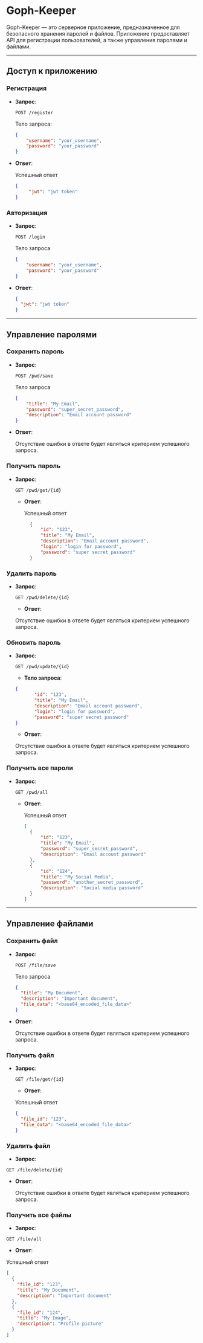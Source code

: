 # Goph-Keeper

Goph-Keeper — это серверное приложение, предназначенное для безопасного хранения паролей и файлов.
Приложение предоставляет API для регистрации пользователей, а также управления паролями и файлами.

---
## Доступ к приложению

### Регистрация

- **Запрос**:  
  
    `POST /register`  
  
    Тело запроса:
    ```json
    {
        "username": "your_username",
        "password": "your_password" 
    }
    ```

-  **Ответ**:

    Успешный ответ
    ```json
    {
         "jwt": "jwt token"
    }
     ```
  
### Авторизация

- **Запрос**:

    `POST /login`

    Тело запроса
    ```json
    {
        "username": "your_username",
        "password": "your_password" 
    }
    ```

- **Ответ**:

  ```json
  {
    "jwt": "jwt token"
  }
  ```
  
---

## Управление паролями

### Сохранить пароль
- **Запрос**:

  `POST /pwd/save` 

  Тело запроса
    ```json
    {
        "title": "My Email",
        "password": "super_secret_password",
        "description": "Email account password"
    }
    ```

- **Ответ**:
    
    Отсутствие ошибки в ответе будет являться критерием успешного запроса.
  
### Получить пароль
- **Запрос**:

  `GET /pwd/get/{id}`

  - **Ответ**:

    Успешный ответ
    ```json
      {
          "id": "123",
          "title": "My Email",
          "description": "Email account password",
          "login": "login for password",
          "password": "super secret password"
      }
    ```

###  Удалить пароль
- **Запрос**:

  `GET /pwd/delete/{id}`

  - **Ответ**:
  
  Отсутствие ошибки в ответе будет являться критерием успешного запроса.
  

###  Обновить пароль
- **Запрос**:

  `GET /pwd/update/{id}`

  - **Тело запроса**:
   ```json
  {
          "id": "123",
          "title": "My Email",
          "description": "Email account password",
          "login": "login for password",
          "password": "super secret password"
  }
  ```
  - **Ответ**:

  Отсутствие ошибки в ответе будет являться критерием успешного запроса.
    
    
###  Получить все пароли
- **Запрос**:

  `GET /pwd/all`

  - **Ответ**:

    Успешный ответ
    ```json
    [
      {
          "id": "123",
          "title": "My Email",
          "password": "super_secret_password",
          "description": "Email account password"
      },
      {
          "id": "124",
          "title": "My Social Media",
          "password": "another_secret_password",
          "description": "Social media password"
      }
    ]
    ```
    
---

## Управление файлами

### Сохранить файл
- **Запрос**:

  `POST /file/save`

  Тело запроса
    ```json
    {
      "title": "My Document",
      "description": "Important document",
      "file_data": "<base64_encoded_file_data>"
    }
    ```

- **Ответ**:

  Отсутствие ошибки в ответе будет являться критерием успешного запроса.

 
### Получить файл
  - **Запрос**:

    `GET /file/get/{id}`

    - **Ответ**:

    Успешный ответ
    ```json
    {
      "file_id": "123",
      "file_data": "<base64_encoded_file_data>"
    }
    ```
### Удалить файл
  - **Запрос**:
  
  `GET /file/delete/{id}`

  - **Ответ**:

    Отсутствие ошибки в ответе будет являться критерием успешного запроса.

### Получить все файлы
- **Запрос**:

`GET /file/all`

- **Ответ**:

Успешный ответ
  ```json
  [
    {
      "file_id": "123",
      "title": "My Document",
      "description": "Important document"
    },
    {
      "file_id": "124",
      "title": "My Image",
      "description": "Profile picture"
    }
  ]
  ```